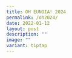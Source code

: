 ```yaml
---
title: OH EUNOIA! 2024
permalink: /oh2024/
date: 2022-01-12
layout: post
description: ""
image: ""
variant: tiptap
---
```

